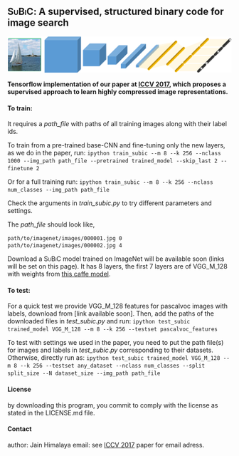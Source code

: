 ## <span style="font-variant:small-caps;">SuBiC</span>: A supervised, structured binary code for image search
![subic](subic.png)


**Tensorflow implementation of our paper at [ICCV 2017](http://openaccess.thecvf.com/content_iccv_2017/html/Jain_SUBIC_A_Supervised_ICCV_2017_paper.html), which proposes a supervised approach to learn highly compressed image representations.**


#### To train: 
It requires a *path_file* with paths of all training images along with their label ids. 

To train from a pre-trained base-CNN and fine-tuning only the new layers, as we do in the paper, run: 
`ipython train_subic --m 8 --k 256 --nclass 1000 --img_path path_file --pretrained trained_model --skip_last 2 --finetune 2`

Or for a full training run:
`ipython train_subic --m 8 --k 256 --nclass num_classes --img_path path_file`

Check the arguments in *train_subic.py* to try different parameters and settings. 

The *path_file* should look like,
```
path/to/imagenet/images/000001.jpg 0
path/to/imagenet/images/000002.jpg 4
```

Download a <span style="font-variant:small-caps;">SuBiC</span> model trained on ImageNet will be available soon (links will be set on this page). It has 8 layers, the first 7 layers are of VGG_M_128 with weights from [this caffe model](http://www.robots.ox.ac.uk/~vgg/software/deep_eval/releases/bvlc/VGG_CNN_M_128.caffemodel).

#### To test:

For a quick test we provide VGG\_M\_128 features for pascalvoc images with labels, download from [link available soon]. Then, add the paths of the downloaded files in *test_subic.py* and run:
`ipython test_subic trained_model VGG_M_128 --m 8 --k 256 --testset pascalvoc_features`

To test with settings we used in the paper, you need to put the path file(s) for images and labels in *test_subic.py* corresponding to their datasets.
Otherwise, directly run as:
`ipython test_subic trained_model VGG_M_128 --m 8 --k 256 --testset any_dataset --nclass num_classes --split split_size --N dataset_size --img_path path_file`

#### License 
by downloading this program, you commit to comply with the license as stated in the LICENSE.md file.

#### Contact
author: Jain Himalaya
email: see [ICCV 2017](http://openaccess.thecvf.com/content_iccv_2017/html/Jain_SUBIC_A_Supervised_ICCV_2017_paper.html) paper for email adress.

